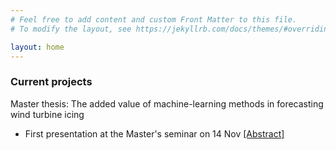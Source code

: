 ```yaml
---
# Feel free to add content and custom Front Matter to this file.
# To modify the layout, see https://jekyllrb.com/docs/themes/#overriding-theme-defaults

layout: home
---
```


### Current projects

Master thesis: The added value of machine-learning methods in forecasting wind turbine icing
- First presentation at the Master's seminar on 14 Nov [[Abstract]](https://homepage.univie.ac.at/a1254888/MA-pres1-abstract.pdf)
